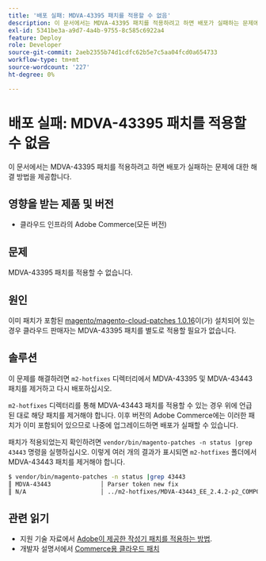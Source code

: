 ```yaml
---
title: '배포 실패: MDVA-43395 패치를 적용할 수 없음'
description: 이 문서에서는 MDVA-43395 패치를 적용하려고 하면 배포가 실패하는 문제에 대한 해결 방법을 제공합니다.
exl-id: 5341be3a-a9d7-4a4b-9755-8c585c6922a4
feature: Deploy
role: Developer
source-git-commit: 2aeb2355b74d1cdfc62b5e7c5aa04fcd0a654733
workflow-type: tm+mt
source-wordcount: '227'
ht-degree: 0%

---
```


# 배포 실패: MDVA-43395 패치를 적용할 수 없음

이 문서에서는 MDVA-43395 패치를 적용하려고 하면 배포가 실패하는 문제에 대한 해결 방법을 제공합니다.

## 영향을 받는 제품 및 버전

* 클라우드 인프라의 Adobe Commerce(모든 버전)

## 문제

MDVA-43395 패치를 적용할 수 없습니다.

## 원인

이미 패치가 포함된 [magento/magento-cloud-patches 1.0.16](https://experienceleague.adobe.com/ko/docs/commerce-cloud-service/user-guide/release-notes/cloud-patches#v1016)이(가) 설치되어 있는 경우 클라우드 판매자는 MDVA-43395 패치를 별도로 적용할 필요가 없습니다.

## 솔루션

이 문제를 해결하려면 `m2-hotfixes` 디렉터리에서 MDVA-43395 및 MDVA-43443 패치를 제거하고 다시 배포하십시오.

`m2-hotfixes` 디렉터리를 통해 MDVA-43443 패치를 적용할 수 있는 경우 위에 언급된 대로 해당 패치를 제거해야 합니다. 이후 버전의 Adobe Commerce에는 이러한 패치가 이미 포함되어 있으므로 나중에 업그레이드하면 배포가 실패할 수 있습니다.

패치가 적용되었는지 확인하려면 `vendor/bin/magento-patches -n status |grep 43443` 명령을 실행하십시오.
이렇게 여러 개의 결과가 표시되면 `m2-hotfixes` 폴더에서 MDVA-43443 패치를 제거해야 합니다.

```bash
$ vendor/bin/magento-patches -n status |grep 43443
║ MDVA-43443              │ Parser token new fix                                         │ Other           │ Adobe Commerce Support │ Applied     │ Patch type: Required                                     ║
║ N/A                     │ ../m2-hotfixes/MDVA-43443_EE_2.4.2-p2_COMPOSER_v1.patch      │ Other           │ Local                  │ Applied     │ Patch type: Custom                                       ║
```

## 관련 읽기

* 지원 기술 자료에서 [Adobe이 제공한 작성기 패치를 적용하는 방법](/help/how-to/general/how-to-apply-a-composer-patch-provided-by-magento.md).
* 개발자 설명서에서 [Commerce용 클라우드 패치](https://experienceleague.adobe.com/ko/docs/commerce-cloud-service/user-guide/release-notes/cloud-patches#v1016)
